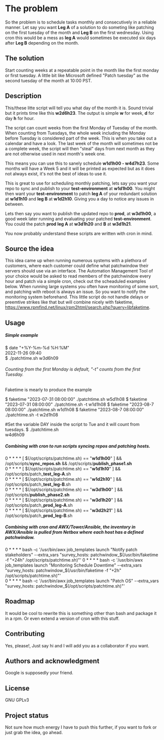 # The problem
So the problem is to schedule tasks monthly and consecutively in a reliable manner. Let say you want **Leg A** of a solution to do someting like patching on the first tuesday of the month and **Leg B** on the first wednesday. Using cron this would be a mess as **leg A** would sometimes be executed six days after **Leg B** depending on the month.

## The solution
Start counting weeks at a repeatable point in the month like the first monday or first tuesday. A little bit like Microsoft defined "Patch tuesday" as the second tuesday of the month at 10:00 PST.

## Description
This/these litte script will tell you what day of the month it is. Sound trivial but it prints time like this **w2d6h23**. The output is simple **w** for week, **d** for day **h** for hour.

The script can count weeks from the first Monday of Tuesday of the month. When counting from Tuesdays, the whole week including the Monday before Tuesday is considered part of the week. This is when you take out a calendar and have a look. The last week of the month will sometimes not be a complete week, the script will then "steal" days from next month as they are not otherwise used in next month's week one.

This means you can use this to sanely schedule **w1d1h00 - w4d7h23**. Some months will have a Week 5 and it will be printed as expected but as it does not always exist, it's not the best of ideas to use it.

This is great to use for scheduling monthly patching, lets say you want your repo to sync and publish to your **test-environment** at **w1d1h00**. You might then want your **test-environment** to patch **leg A** of your redundant solution at **w1d1h10** and **leg B** at **w1d2h10**. Giving you a day to notice any issues in between.

Lets then say you want to publish the updated repo to **prod**, at **w3d1h00**, a good week later running and evaluating your patched **test-environment**. You could the patch **prod** **leg A** at **w3d1h20** and **B** at **w3d1h21**. 

You now probably understand these scripts are written with cron in mind.

## Source the idea
This idea came up when running numerous systems with a plethora of customers, where each customer could define what patchwindow their servers should use via an interface.
The Automation Management Tool of your choice would be asked to read members of the patchwindow every hour and patch via a simple cron, check out the scheaduled examples below.
When running large systems you often have monitoring of some sort, and patching with reboot is always an issue. So you want to notify the monitoring system beforehand. This little script do not handle delays or preemtive strikes like that but will combine nicely with faketime, https://www.rpmfind.net/linux/rpm2html/search.php?query=libfaketime.

## Usage
##### Simple example
$ date "+%Y-%m-%d %H:%M"  
2022-11-26 09:40  
$ ./patchtime.sh 
w3d6h09

###### Counting from the first Monday is default, "-t" counts from the first Tuesday.
Faketime is mearly to produce the example

$ faketime "2023-07-31 08:00:00" ./patchtime.sh
w5d1h08
$ faketime "2023-07-31 08:00:00" ./patchtime.sh -t
w1d1h08
$ faketime "2023-08-7 08:00:00" ./patchtime.sh
w1d1h08
$ faketime "2023-08-7 08:00:00" ./patchtime.sh -t
w2d1h08

#Set the variable DAY inside the script to Tue and it will count from tuesdays.
$ ./patchtime.sh  
w4d6h09  


##### Combining with cron to run scripts syncing repos and patching hosts.
0 * * * * [ $(/opt/scripts/patchtime.sh) == "**w1d1h00**" ] && /opt/scripts/**sync_repos.sh** && /opt/scripts/**publish_phase1.sh**  
0 * * * * [ $(/opt/scripts/patchtime.sh) == "**w1d1h10**" ] && /opt/scripts/patch_**test_leg-A**.sh  
0 * * * * [ $(/opt/scripts/patchtime.sh) == "**w1d2h10**" ] && /opt/scripts/patch_**test_leg-B**.sh  
0 * * * * [ $(/opt/scripts/patchtime.sh) == "**w3d1h00**" ] && /opt/scripts/**publish_phase2.sh**  
0 * * * * [ $(/opt/scripts/patchtime.sh) == "**w3d1h20**" ] && /opt/scripts/patch_**prod_leg-A**.sh  
0 * * * * [ $(/opt/scripts/patchtime.sh) == "**w3d2h21**" ] && /opt/scripts/patch_**prod_leg-B**.sh  


##### Combining with cron and AWX/Tower/Ansible, the inventory in AWX/Ansible is pulled from Netbox where each host has a defined patchwindow.
0 * * * * bash -c '/usr/bin/awx job_templates launch "Notify patch stakeholders" --extra_vars "survey_hosts: patchwindow_$(/usr/bin/faketime -f "+24h" /opt/scripts/patchtime.sh)"'  
0 * * * * bash -c '/usr/bin/awx job_templates launch "Monitoring Schedule Downtime" --extra_vars "survey_hosts: patchwindow_$(/usr/bin/faketime -f "+2h" /opt/scripts/patchtime.sh)"'  
0 * * * * bash -c '/usr/bin/awx job_templates launch "Patch OS" --extra_vars "survey_hosts: patchwindow_$(/opt/scripts/patchtime.sh)"'  

## Roadmap
It would be cool to rewrite this is something other than bash and package it in a rpm. Or even extend a version of cron with this stuff.

## Contributing
Yes, please!, Just say hi and I will add you as a collaborator if you want.

## Authors and acknowledgment
Google is supposedly your friend.

## License
GNU GPLv3

## Project status
Not sure how much energy I have to push this further, if you want to fork or just grab the idea, go ahead.
